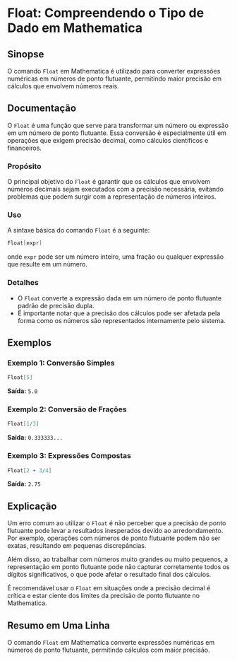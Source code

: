 <!--
Meta Description: # Float: Compreendendo o Tipo de Dado em Mathematica ## Sinopse O comando `Float` em Mathematica é utilizado para converter expressões numéricas em nú...
Meta Keywords: float, que, precisão, mathematica, números
-->

# Float: Compreendendo o Tipo de Dado em Mathematica

## Sinopse
O comando `Float` em Mathematica é utilizado para converter expressões numéricas em números de ponto flutuante, permitindo maior precisão em cálculos que envolvem números reais.

## Documentação
O `Float` é uma função que serve para transformar um número ou expressão em um número de ponto flutuante. Essa conversão é especialmente útil em operações que exigem precisão decimal, como cálculos científicos e financeiros. 

### Propósito
O principal objetivo do `Float` é garantir que os cálculos que envolvem números decimais sejam executados com a precisão necessária, evitando problemas que podem surgir com a representação de números inteiros.

### Uso
A sintaxe básica do comando `Float` é a seguinte:

```mathematica
Float[expr]
```

onde `expr` pode ser um número inteiro, uma fração ou qualquer expressão que resulte em um número.

### Detalhes
- O `Float` converte a expressão dada em um número de ponto flutuante padrão de precisão dupla.
- É importante notar que a precisão dos cálculos pode ser afetada pela forma como os números são representados internamente pelo sistema.

## Exemplos
### Exemplo 1: Conversão Simples
```mathematica
Float[5] 
```
**Saída:** `5.0`

### Exemplo 2: Conversão de Frações
```mathematica
Float[1/3]
```
**Saída:** `0.333333...`

### Exemplo 3: Expressões Compostas
```mathematica
Float[2 + 3/4]
```
**Saída:** `2.75`

## Explicação
Um erro comum ao utilizar o `Float` é não perceber que a precisão de ponto flutuante pode levar a resultados inesperados devido ao arredondamento. Por exemplo, operações com números de ponto flutuante podem não ser exatas, resultando em pequenas discrepâncias.

Além disso, ao trabalhar com números muito grandes ou muito pequenos, a representação em ponto flutuante pode não capturar corretamente todos os dígitos significativos, o que pode afetar o resultado final dos cálculos.

É recomendável usar o `Float` em situações onde a precisão decimal é crítica e estar ciente dos limites da precisão de ponto flutuante no Mathematica.

## Resumo em Uma Linha
O comando `Float` em Mathematica converte expressões numéricas em números de ponto flutuante, permitindo cálculos com maior precisão.